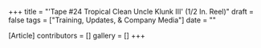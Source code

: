 +++
title = "'Tape #24 Tropical Clean Uncle Klunk III' (1/2 In. Reel)"
draft = false
tags = ["Training, Updates, & Company Media"]
date = ""

[Article]
contributors = []
gallery = []
+++